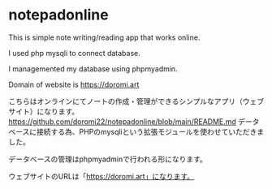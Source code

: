 # notepadonline
This is simple note writing/reading app that works online.

I used php mysqli to connect database.

I managemented my database using phpmyadmin.

Domain of website is https://doromi.art

こちらはオンラインにてノートの作成・管理ができるシンプルなアプリ（ウェブサイト）になります。
https://github.com/doromi22/notepadonline/blob/main/README.md
データベースに接続する為、PHPのmysqliという拡張モジュールを使わせていただきました。

データベースの管理はphpmyadminで行われる形になります。

ウェブサイトのURLは「https://doromi.art」になります。
